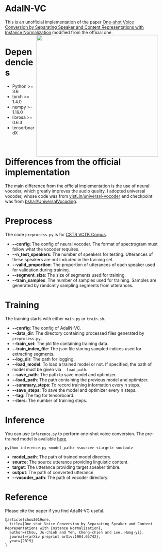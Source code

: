 # AdaIN-VC
This is an unofficial implementation of the paper [One-shot Voice Conversion by Separating Speaker and Content Representations with Instance Normalization](https://arxiv.org/abs/1904.05742) modified from the official one.
<img src="https://github.com/cyhuang-tw/AdaIN-VC/blob/master/model.png" width="400" img align="right">
# Dependencies
- Python >= 3.6
- torch >= 1.4.0
- numpy >= 1.16.0
- librosa >= 0.6.3
- tensorboardX
<br>

# Differences from the official implementation
The main difference from the official implementation is the use of neural vocoder, which greatly improves the audio quality.
I adopted universal vocoder, whose code was from [yistLin/universal-vocoder](https://github.com/yistLin/universal-vocoder) and checkpoint was from [bshall/UniversalVocoding](https://github.com/bshall/UniversalVocoding#pretrained-models).

# Preprocess
The code ```preprocess.py``` is for [CSTR VCTK Corpus](https://datashare.is.ed.ac.uk/handle/10283/3443).
- **--config**: The config of neural vocoder. The format of spectrogram must follow what the vocoder requires.
- **--n_test_speakers**: The number of speakers for testing. Utterances of these speakers are not included in the training set.
- **--valid_proportion**: The proportion of utterances of each speaker used for validation during training.
- **--segment_size**: The size of segments used for training.
- **--train_samples**: The number of samples used for training. Samples are generated by randomly sampling segments from utterances.

# Training
The training starts with either ```main.py``` or ```train.sh```.
- **--config**: The config of AdaIN-VC.
- **--data_dir**: The directory containing processed files generated by ```preprocess.py```.
- **--train_set**: The pkl file containing training data.
- **--train_index_file**: The json file storing sampled indices used for extracting segments.
- **--log_dir**: The path for logging.
- **--load_model**: To load a trained model or not. If specified, the path of model must be given via ```--load_path```.
- **--save_path**: The path to save model and optimizer.
- **--load_path**: The path containing the previous model and optimizer.
- **--summary_steps**: To record training information every n steps.
- **--save_steps**: To save the model and optimizer every n steps.
- **--tag**: The tag for tensorboard.
- **--iters**: The number of training steps.

# Inference
You can use ```inference.py``` to perform one-shot voice conversion.
The pre-trained model is available [here](https://drive.google.com/file/d/1d_llv1qaCpPjioReh4AT8K_-qqG2zoIx/view?usp=sharing).
```
python inference.py <model_path> <source> <target> <output>
```
- **model_path**: The path of trained model directory.
- **source**: The source utterance providing linguistic content.
- **target**: The utterance providing target speaker timbre.
- **output**: The path of converted utterance.
- **--vocoder_path**: The path of vocoder directory.

# Reference
Please cite the paper if you find AdaIN-VC useful.
```
@article{chou2019one,
  title={One-shot Voice Conversion by Separating Speaker and Content Representations with Instance Normalization},
  author={Chou, Ju-chieh and Yeh, Cheng-chieh and Lee, Hung-yi},
  journal={arXiv preprint arXiv:1904.05742},
  year={2019}
}
```
